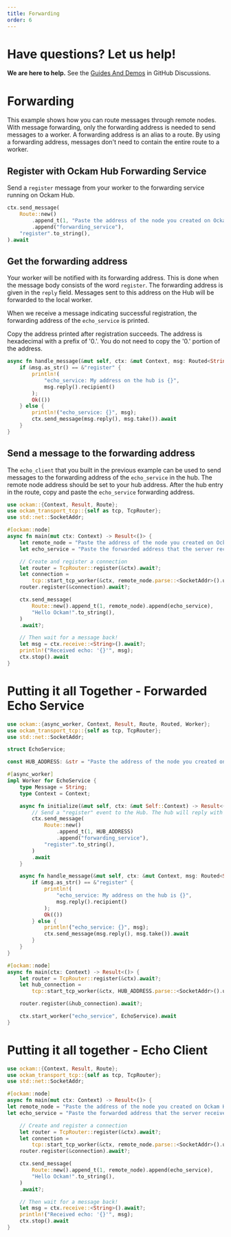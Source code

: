 ```yaml
---
title: Forwarding
order: 6
---
```


# Have questions? Let us help!

**We are here to help.** See the [Guides And Demos](https://github.com/ockam-network/ockam/discussions/1134) in
GitHub Discussions.

# Forwarding

This example shows how you can route messages through remote nodes. With message forwarding, only the forwarding
address is needed to send messages to a worker. A forwarding address is an alias to a route. By using a forwarding address,
messages don't need to contain the entire route to a worker.

## Register with Ockam Hub Forwarding Service

Send a `register` message from your worker to the forwarding service running on Ockam Hub.

```rust
ctx.send_message(
    Route::new()
        .append_t(1, "Paste the address of the node you created on Ockam Hub here.")
        .append("forwarding_service"),
    "register".to_string(),
).await
```

## Get the forwarding address

Your worker will be notified with its forwarding address. This is done when the message body consists of the word `register`.
The forwarding address is given in the `reply` field. Messages sent to this address on the Hub will be forwarded to the
local worker.

When we receive a message indicating successful registration, the forwarding address of the `echo_service` is printed.

Copy the address printed after registration succeeds. The address is hexadecimal with a prefix of '0.'. You do not need
to copy the '0.' portion of the address.

```rust
async fn handle_message(&mut self, ctx: &mut Context, msg: Routed<String>) -> Result<()> {
    if &msg.as_str() == &"register" {
        println!(
            "echo_service: My address on the hub is {}",
            msg.reply().recipient()
        );
        Ok(())
    } else {
        println!("echo_service: {}", msg);
        ctx.send_message(msg.reply(), msg.take()).await
    }
}
```

## Send a message to the forwarding address

The `echo_client` that you built in the previous example can be used to send messages to the forwarding address of the
`echo_service` in the hub. The remote node address should be set to your hub address. After the hub entry in the route,
copy and paste the `echo_service` forwarding address.

```rust
use ockam::{Context, Result, Route};
use ockam_transport_tcp::{self as tcp, TcpRouter};
use std::net::SocketAddr;

#[ockam::node]
async fn main(mut ctx: Context) -> Result<()> {
    let remote_node = "Paste the address of the node you created on Ockam Hub here.";
    let echo_service = "Paste the forwarded address that the server received from registration here.";

    // Create and register a connection
    let router = TcpRouter::register(&ctx).await?;
    let connection =
        tcp::start_tcp_worker(&ctx, remote_node.parse::<SocketAddr>().unwrap()).await?;
    router.register(&connection).await?;

    ctx.send_message(
        Route::new().append_t(1, remote_node).append(echo_service),
        "Hello Ockam!".to_string(),
    )
    .await?;

    // Then wait for a message back!
    let msg = ctx.receive::<String>().await?;
    println!("Received echo: '{}'", msg);
    ctx.stop().await
}

```

# Putting it all Together - Forwarded Echo Service

```rust
use ockam::{async_worker, Context, Result, Route, Routed, Worker};
use ockam_transport_tcp::{self as tcp, TcpRouter};
use std::net::SocketAddr;

struct EchoService;

const HUB_ADDRESS: &str = "Paste the address of the node you created on Ockam Hub here.";

#[async_worker]
impl Worker for EchoService {
    type Message = String;
    type Context = Context;

    async fn initialize(&mut self, ctx: &mut Self::Context) -> Result<()> {
        // Send a "register" event to the Hub. The hub will reply with a forwarding address.
        ctx.send_message(
            Route::new()
                .append_t(1, HUB_ADDRESS)
                .append("forwarding_service"),
            "register".to_string(),
        )
        .await
    }

    async fn handle_message(&mut self, ctx: &mut Context, msg: Routed<String>) -> Result<()> {
        if &msg.as_str() == &"register" {
            println!(
                "echo_service: My address on the hub is {}",
                msg.reply().recipient()
            );
            Ok(())
        } else {
            println!("echo_service: {}", msg);
            ctx.send_message(msg.reply(), msg.take()).await
        }
    }
}

#[ockam::node]
async fn main(ctx: Context) -> Result<()> {
    let router = TcpRouter::register(&ctx).await?;
    let hub_connection =
        tcp::start_tcp_worker(&ctx, HUB_ADDRESS.parse::<SocketAddr>().unwrap()).await?;

    router.register(&hub_connection).await?;

    ctx.start_worker("echo_service", EchoService).await
}

```

# Putting it all together - Echo Client

```rust
use ockam::{Context, Result, Route};
use ockam_transport_tcp::{self as tcp, TcpRouter};
use std::net::SocketAddr;

#[ockam::node]
async fn main(mut ctx: Context) -> Result<()> {
let remote_node = "Paste the address of the node you created on Ockam Hub here.";
let echo_service = "Paste the forwarded address that the server received from registration here.";

    // Create and register a connection
    let router = TcpRouter::register(&ctx).await?;
    let connection =
        tcp::start_tcp_worker(&ctx, remote_node.parse::<SocketAddr>().unwrap()).await?;
    router.register(&connection).await?;

    ctx.send_message(
        Route::new().append_t(1, remote_node).append(echo_service),
        "Hello Ockam!".to_string(),
    )
    .await?;

    // Then wait for a message back!
    let msg = ctx.receive::<String>().await?;
    println!("Received echo: '{}'", msg);
    ctx.stop().await
}
```
